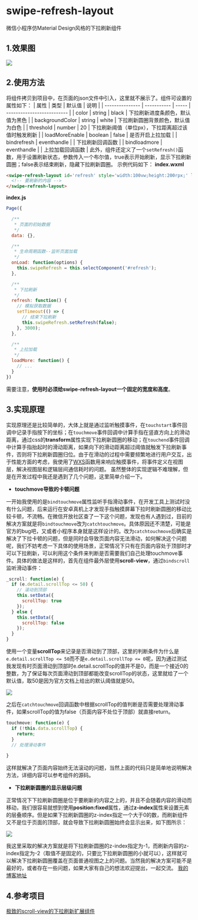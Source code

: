 # swipe-refresh-layout
微信小程序仿Material Design风格的下拉刷新组件

## 1.效果图
![](https://upload-images.jianshu.io/upload_images/12169089-d01e3513396c0e70.gif?imageMogr2/auto-orient/strip)
## 2.使用方法
将组件拷贝到项目中，在页面的json文件中引入，这里就不展示了。组件可设置的属性如下：
| 属性              | 类型          | 默认值   | 说明                         |
| --------------- | ----------- | ----- | -------------------------- |
| color           | string      | black | 下拉刷新进度条颜色，默认值为黑色           |
| backgroundColor | string      | white | 下拉刷新圆圈背景颜色，默认值为白色          |
| threshold       | number      | 20    | 下拉刷新阈值（单位px），下拉距离超过该值时触发刷新 |
| loadMoreEnable  | boolean     | false | 是否开启上拉加载                   |
| bindrefresh     | eventhandle |       | 下拉刷新回调函数                   |
| bindloadmore    | eventhandle |       | 上拉加载回调函数                   |
此外，组件还定义了一个`setRefresh()`函数，用于设置刷新状态，参数传入一个布尔值，true表示开始刷新，显示下拉刷新圆圈；false表示结束刷新，隐藏下拉刷新圆圈。
示例代码如下：
**index.wxml**
```html
<swipe-refresh-layout id='refresh' style='width:100vw;height:200rpx;' loadMoreEnable bindrefresh='refresh' bindloadmore='loadMore'>
  <!-- 要刷新的内容 -->
</swipe-refresh-layout>
```
**index.js**
```javascript
Page({

  /**
   * 页面的初始数据
   */
  data: {},

  /**
   * 生命周期函数--监听页面加载
   */
  onLoad: function(options) {
    this.swipeRefresh = this.selectComponent('#refresh');
  },

  /**
   * 下拉刷新
   */
  refresh: function() {
    // 模拟获取数据
    setTimeout(() => {
      // 结束下拉刷新
      this.swipeRefresh.setRefresh(false);
    }, 3000);
  },

  /**
   * 上拉加载
   */
  loadMore: function() {
    // ...
  }
})
```
需要注意，**使用时必须给swipe-refresh-layout一个固定的宽度和高度**。
## 3.实现原理
实现原理还是比较简单的，大体上就是通过监听触摸事件，在`touchstart`事件回调中记录手指按下的坐标；在`touchmove`事件回调中计算手指在竖直方向上的滑动距离，通过css的**transform**属性实现下拉刷新圆圈的移动；在`touchend`事件回调中计算手指抬起时的滑动距离，如果向下的滑动距离超过阈值就触发下拉刷新事件，否则将下拉刷新圆圈归位。由于在滑动的过程中需要频繁地进行用户交互，出于性能方面的考虑，我使用了[WXS](https://developers.weixin.qq.com/miniprogram/dev/framework/view/wxs/)函数用来响应触摸事件，将事件定义在视图层，解决视图层和逻辑层间通信耗时的问题。
虽然整体的实现逻辑不难理解，但是在开发过程中我还是遇到了几个问题，这里简单介绍一下。
* **touchmove导致的卡顿问题**

一开始我使用的是`bindtouchmove`属性监听手指滑动事件，在开发工具上测试时没有什么问题，后来运行在安卓真机上才发现手指触摸屏幕下拉时刷新圆圈的移动比较卡顿，不流畅。在微信开放社区查了一下这个问题，发现也有人遇到过，目前的解决方案就是将`bindtouchmove`改为`catchtouchmove`。具体原因还不清楚，可能是官方的bug吧，又或者小程序本身就是这样设计的。改为`catchtouchmove`后确实是解决了下拉卡顿的问题，但是同时会导致页面内容无法滑动，如何解决这个问题呢，我们不妨考虑一下具体的使用场景，正常情况下只有在页面内容处于顶部时才可以下拉刷新，可以利用这个条件来判断是否需要我们自己处理touchmove事件。具体的做法是这样的，首先在组件最外层使用**scroll-view**，通过`bindscroll`监听滑动事件：
```javascript
_scroll: function(e) {
  if (e.detail.scrollTop <= 50) {
    // 滚动到顶部
    this.setData({
      scrollTop: true
    });
  } else {
    this.setData({
      scrollTop: false
    });
  }
}
```
使用一个变量**scrollTop**来记录是否滑动到了顶部，这里的判断条件为什么是`e.detail.scrollTop <= 50`而不是`e.detail.scrollTop <= 0`呢，因为通过测试我发现有时页面滑动到顶部时e.detail.scrollTop的值并不是0，而是一个接近0的整数，为了保证每次页面滑动到顶部都能改变scrollTop的状态，这里就给了一个默认值，取50是因为官方文档上给出的默认阈值就是50。

![](https://upload-images.jianshu.io/upload_images/12169089-37b557c9893852f1.png?imageMogr2/auto-orient/strip%7CimageView2/2/w/1240)

之后在`catchtouchmove`回调函数中根据scrollTop的值判断是否需要处理滑动事件，如果scrollTop的值为false（页面内容不处位于顶部）就直接return。
```javascript
touchmove: function(e) {
  if (!this.data.scrollTop) {
    return;
  }
  // 处理滑动事件
  
}
```
这样就解决了页面内容始终无法滚动的问题，当然上面的代码只是简单地说明解决方法，详细内容可以参考组件的源码。
* **下拉刷新圆圈的显示层级问题**

正常情况下下拉刷新圆圈是位于要刷新的内容之上的，并且不会随着内容的滑动而移动，我们很容易就想到使用**position:fixed**属性，通过**z-index**属性来设置元素的层叠顺序。但是如果下拉刷新圆圈的z-index指定一个大于0的数，而刷新组件又不是位于页面的顶部，就会导致下拉刷新圆圈始终会显示出来，如下图所示：

![](https://upload-images.jianshu.io/upload_images/12169089-86ded52cb914d8ac.png?imageMogr2/auto-orient/strip%7CimageView2/2/w/1240)

我这里采取的解决方案就是将下拉刷新圆圈的z-index指定为-1，而刷新内容的z-index指定为-2（取值不是固定的，只要比下拉刷新圆圈的小就可以），这样就可以解决下拉刷新圆圈覆盖在页面普通视图之上的问题。当然我的解决方案可能不是最好的，或者存在一些问题，如果大家有自己的想法欢迎提出，一起交流。
[我的博客地址](https://www.jianshu.com/p/4f24928c7ca8)
## 4.参考项目
[极致的scroll-view的下拉刷新扩展组件](https://developers.weixin.qq.com/community/develop/article/doc/000604512940a02b7099273195bc13)